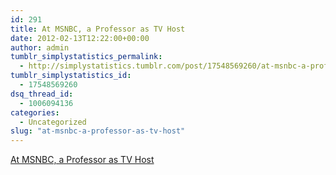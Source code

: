 ```yaml
---
id: 291
title: At MSNBC, a Professor as TV Host
date: 2012-02-13T12:22:00+00:00
author: admin
tumblr_simplystatistics_permalink:
  - http://simplystatistics.tumblr.com/post/17548569260/at-msnbc-a-professor-as-tv-host
tumblr_simplystatistics_id:
  - 17548569260
dsq_thread_id:
  - 1006094136
categories:
  - Uncategorized
slug: "at-msnbc-a-professor-as-tv-host"
---
```

[At MSNBC, a Professor as TV Host](http://www.nytimes.com/2012/02/13/business/media/host-of-msnbcs-melissa-harris-perry-is-a-professor.html)
